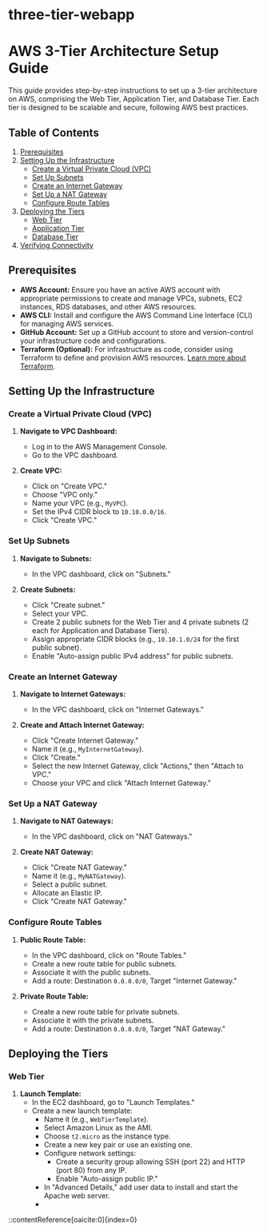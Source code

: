 # three-tier-webapp

# AWS 3-Tier Architecture Setup Guide

This guide provides step-by-step instructions to set up a 3-tier architecture on AWS, comprising the Web Tier, Application Tier, and Database Tier. Each tier is designed to be scalable and secure, following AWS best practices.

## Table of Contents

1. [Prerequisites](#prerequisites)
2. [Setting Up the Infrastructure](#setting-up-the-infrastructure)
   - [Create a Virtual Private Cloud (VPC)](#create-a-virtual-private-cloud-vpc)
   - [Set Up Subnets](#set-up-subnets)
   - [Create an Internet Gateway](#create-an-internet-gateway)
   - [Set Up a NAT Gateway](#set-up-a-nat-gateway)
   - [Configure Route Tables](#configure-route-tables)
3. [Deploying the Tiers](#deploying-the-tiers)
   - [Web Tier](#web-tier)
   - [Application Tier](#application-tier)
   - [Database Tier](#database-tier)
4. [Verifying Connectivity](#verifying-connectivity)

## Prerequisites

- **AWS Account:** Ensure you have an active AWS account with appropriate permissions to create and manage VPCs, subnets, EC2 instances, RDS databases, and other AWS resources.
- **AWS CLI:** Install and configure the AWS Command Line Interface (CLI) for managing AWS services.
- **GitHub Account:** Set up a GitHub account to store and version-control your infrastructure code and configurations.
- **Terraform (Optional):** For infrastructure as code, consider using Terraform to define and provision AWS resources. [Learn more about Terraform](https://www.terraform.io/).

## Setting Up the Infrastructure

### Create a Virtual Private Cloud (VPC)

1. **Navigate to VPC Dashboard:**
   - Log in to the AWS Management Console.
   - Go to the VPC dashboard.

2. **Create VPC:**
   - Click on "Create VPC."
   - Choose "VPC only."
   - Name your VPC (e.g., `MyVPC`).
   - Set the IPv4 CIDR block to `10.10.0.0/16`.
   - Click "Create VPC."

### Set Up Subnets

1. **Navigate to Subnets:**
   - In the VPC dashboard, click on "Subnets."

2. **Create Subnets:**
   - Click "Create subnet."
   - Select your VPC.
   - Create 2 public subnets for the Web Tier and 4 private subnets (2 each for Application and Database Tiers).
   - Assign appropriate CIDR blocks (e.g., `10.10.1.0/24` for the first public subnet).
   - Enable "Auto-assign public IPv4 address" for public subnets.

### Create an Internet Gateway

1. **Navigate to Internet Gateways:**
   - In the VPC dashboard, click on "Internet Gateways."

2. **Create and Attach Internet Gateway:**
   - Click "Create Internet Gateway."
   - Name it (e.g., `MyInternetGateway`).
   - Click "Create."
   - Select the new Internet Gateway, click "Actions," then "Attach to VPC."
   - Choose your VPC and click "Attach Internet Gateway."

### Set Up a NAT Gateway

1. **Navigate to NAT Gateways:**
   - In the VPC dashboard, click on "NAT Gateways."

2. **Create NAT Gateway:**
   - Click "Create NAT Gateway."
   - Name it (e.g., `MyNATGateway`).
   - Select a public subnet.
   - Allocate an Elastic IP.
   - Click "Create NAT Gateway."

### Configure Route Tables

1. **Public Route Table:**
   - In the VPC dashboard, click on "Route Tables."
   - Create a new route table for public subnets.
   - Associate it with the public subnets.
   - Add a route: Destination `0.0.0.0/0`, Target "Internet Gateway."

2. **Private Route Table:**
   - Create a new route table for private subnets.
   - Associate it with the private subnets.
   - Add a route: Destination `0.0.0.0/0`, Target "NAT Gateway."

## Deploying the Tiers

### Web Tier

1. **Launch Template:**
   - In the EC2 dashboard, go to "Launch Templates."
   - Create a new launch template:
     - Name it (e.g., `WebTierTemplate`).
     - Select Amazon Linux as the AMI.
     - Choose `t2.micro` as the instance type.
     - Create a new key pair or use an existing one.
     - Configure network settings:
       - Create a security group allowing SSH (port 22) and HTTP (port 80) from any IP.
       - Enable "Auto-assign public IP."
     - In "Advanced Details," add user data to install and start the Apache web server.
     -
::contentReference[oaicite:0]{index=0}
 
